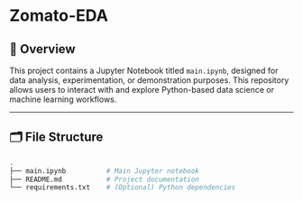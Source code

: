 # Zomato-EDA

## 🧠 Overview

This project contains a Jupyter Notebook titled `main.ipynb`, designed for data analysis, experimentation, or demonstration purposes. This repository allows users to interact with and explore Python-based data science or machine learning workflows.

---

## 🗂️ File Structure

```bash
.
├── main.ipynb          # Main Jupyter notebook
├── README.md           # Project documentation
└── requirements.txt    # (Optional) Python dependencies
